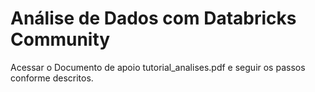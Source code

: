 # Análise de Dados com Databricks Community

Acessar o Documento de apoio tutorial_analises.pdf e seguir os passos conforme descritos.
